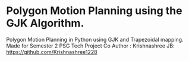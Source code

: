 # Polygon Motion Planning using the GJK Algorithm.
Polygon Motion Planning in Python using GJK and Trapezoidal mapping. Made for Semester 2 PSG Tech Project 
Co Author : Krishnashree JB: https://github.com/Krishnashree1228
